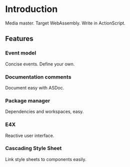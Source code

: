# Introduction

Media master. Target WebAssembly. Write in ActionScript.

## Features

### Event model

Concise events. Define your own.

### Documentation comments

Document easy with ASDoc.

### Package manager

Dependencies and workspaces, easy.

### E4X

Reactive user interface.

### Cascading Style Sheet

Link style sheets to components easily.